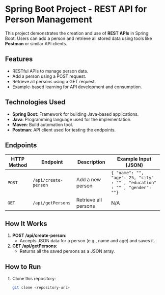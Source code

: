 # Spring Boot Project - REST API for Person Management  

This project demonstrates the creation and use of **REST APIs** in Spring Boot. Users can add a person and retrieve all stored data using tools like **Postman** or similar API clients.  

## **Features**  
- RESTful APIs to manage person data.  
- Add a person using a POST request.  
- Retrieve all persons using a GET request.  
- Example-based learning for API development and consumption.  

## **Technologies Used**  
- **Spring Boot**: Framework for building Java-based applications.  
- **Java**: Programming language used for the implementation.  
- **Maven**: Build automation tool.  
- **Postman**: API client used for testing the endpoints.  

## **Endpoints**  

| HTTP Method | Endpoint               | Description            | Example Input (JSON)         |  
|-------------|------------------------|----------------------|--------------------------------|  
| `POST`      | `/api/create-person`   | Add a new person     | `{ "name": "", "age": 25, "city" : "" , "education" : "" , "gender": ""}` |  
| `GET`       | `/api/getPersons`      | Retrieve all persons | N/A                            |  

## **How It Works**  
1. **POST /api/create-person**:  
   - Accepts JSON data for a person (e.g., name and age) and saves it.  
2. **GET /api/getPersons**:  
   - Returns all the saved persons as a JSON array.  

## **How to Run**  
1. Clone this repository:  
   ```bash  
   git clone <repository-url>  

